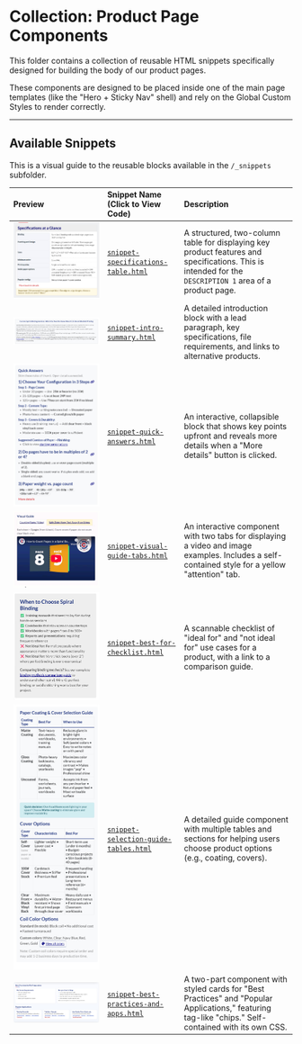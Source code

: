 # Collection: Product Page Components

This folder contains a collection of reusable HTML snippets specifically designed for building the body of our product pages.

These components are designed to be placed inside one of the main page templates (like the "Hero + Sticky Nav" shell) and rely on the Global Custom Styles to render correctly.

---

## Available Snippets

This is a visual guide to the reusable blocks available in the `/_snippets` subfolder.

| Preview | Snippet Name (Click to View Code) | Description |
| :--- | :--- | :--- |
| ![Specifications Table Preview](./_snippets/snippet-specifications-table.jpg) | [`snippet-specifications-table.html`](./_snippets/snippet-specifications-table.html) | A structured, two-column table for displaying key product features and specifications. This is intended for the `DESCRIPTION 1` area of a product page. |
| ![Intro Summary Preview](./_snippets/snippet-intro-summary.jpg) | [`snippet-intro-summary.html`](./_snippets/snippet-intro-summary.html) | A detailed introduction block with a lead paragraph, key specifications, file requirements, and links to alternative products. |
| ![Quick Answers Preview](./_snippets/snippet-quick-answers.jpg) | [`snippet-quick-answers.html`](./_snippets/snippet-quick-answers.html) | An interactive, collapsible block that shows key points upfront and reveals more details when a "More details" button is clicked. |
| ![Visual Guide Tabs Preview](./_snippets/snippet-visual-guide-tabs.gif) | [`snippet-visual-guide-tabs.html`](./_snippets/snippet-visual-guide-tabs.html) | An interactive component with two tabs for displaying a video and image examples. Includes a self-contained style for a yellow "attention" tab. |
| ![Best For Checklist Preview](./_snippets/snippet-best-for-checklist.jpg) | [`snippet-best-for-checklist.html`](./_snippets/snippet-best-for-checklist.html) | A scannable checklist of "ideal for" and "not ideal for" use cases for a product, with a link to a comparison guide. |
| ![Selection Guide Tables Preview](./_snippets/snippet-selection-guide-tables.jpg) | [`snippet-selection-guide-tables.html`](./_snippets/snippet-selection-guide-tables.html) | A detailed guide component with multiple tables and sections for helping users choose product options (e.g., coating, covers). |
| ![Best Practices & Apps Preview](./_snippets/snippet-best-practices-and-apps.jpg) | [`snippet-best-practices-and-apps.html`](./_snippets/snippet-best-practices-and-apps.html) | A two-part component with styled cards for "Best Practices" and "Popular Applications," featuring tag-like "chips." Self-contained with its own CSS. |
